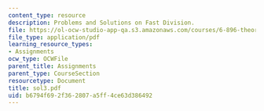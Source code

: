 ```yaml
---
content_type: resource
description: Problems and Solutions on Fast Division.
file: https://ol-ocw-studio-app-qa.s3.amazonaws.com/courses/6-896-theory-of-parallel-hardware-sma-5511-spring-2004/b6794f692f362807a5ff4ce63d386492_sol3.pdf
file_type: application/pdf
learning_resource_types:
- Assignments
ocw_type: OCWFile
parent_title: Assignments
parent_type: CourseSection
resourcetype: Document
title: sol3.pdf
uid: b6794f69-2f36-2807-a5ff-4ce63d386492
---
```

